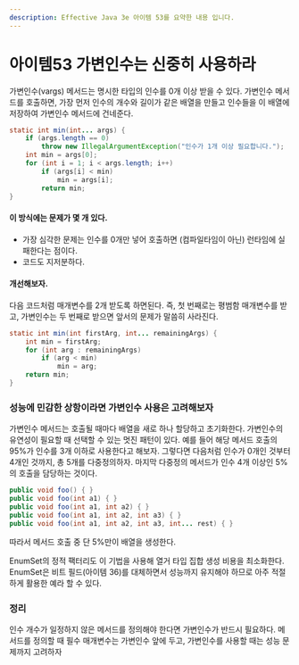 ```yaml
---
description: Effective Java 3e 아이템 53를 요약한 내용 입니다.
---
```


# 아이템53 가변인수는 신중히 사용하라

가변인수\(vargs\) 메서드는 명시한 타입의 인수를 0개 이상 받을 수 있다. 가변인수 메서드를 호출하면, 가장 먼저 인수의 개수와 길이가 같은 배열을 만들고 인수들을 이 배열에 저장하여 가변인수 메서드에 건네준다.

```java
static int min(int... args) {
    if (args.length == 0)
        throw new IllegalArgumentException("인수가 1개 이상 필요합니다.");
    int min = args[0];
    for (int i = 1; i < args.length; i++)
        if (args[i] < min)
            min = args[i];
        return min;
}
```

#### 이 방식에는 문제가 몇 개 있다.

* 가장 심각한 문제는 인수를 0개만 넣어 호출하면 \(컴파일타임이 아닌\) 런타임에 실패한다는 점이다.
* 코드도 지저분하다.

#### 개선해보자.

다음 코드처럼 매개변수를 2개 받도록 하면된다. 즉, 첫 번째로는 평범함 매개변수를 받고, 가변인수는 두 번째로 받으면 앞서의 문제가 말씀히 사라진다.

```java
static int min(int firstArg, int... remainingArgs) {
    int min = firstArg;
    for (int arg : remainingArgs)
        if (arg < min)
            min = arg;
    return min;
}
```

### 성능에 민감한 상항이라면 가변인수 사용은 고려해보자

가변인수 메서드는 호출될 때마다 배열을 새로 하나 할당하고 초기화한다. 가변인수의 유연성이 필요할 때 선택할 수 있는 멋진 패턴이 있다. 예를 들어 해당 메서드 호출의 95%가 인수를 3개 이하로 사용한다고 해보자. 그렇다면 다음처럼 인수가 0개인 것부터 4개인 것까지, 총 5개를 다중정의하자. 마지막 다중정의 메서드가 인수 4개 이상인 5%의 호출을 담당하는 것이다.

```java
public void foo() { }
public void foo(int a1) { }
public void foo(int a1, int a2) { }
public void foo(int a1, int a2, int a3) { }
public void foo(int a1, int a2, int a3, int... rest) { }
```

따라서 메서드 호출 중 단 5%만이 배열을 생성한다.

EnumSet의 정적 팩터리도 이 기법을 사용해 열거 타입 집합 생성 비용을 최소화한다. EnumSet은 비트 필드\(아이템 36\)를 대체하면서 성능까지 유지해야 하므로 아주 적절하게 활용한 예라 할 수 있다.

### 정리

인수 개수가 일정하지 않은 메서드를 정의해야 한다면 가변인수가 반드시 필요하다. 메서드를 정의할 때 필수 매개변수는 가변인수 앞에 두고, 가변인수를 사용할 때는 성능 문제까지 고려하자

